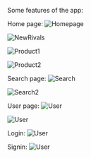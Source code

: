 Some features of the app:

Home page:
![Homepage](client/assets/images/home.jpg)

![NewRivals](client/assets/images/newrival.jpg)

![Product1](client/assets/images/sofa.jpg)

![Product2](client/assets/images/desk.jpg)

Search page:
![Search](client/assets/images/searchpage.jpg)

![Search2](client/assets/images/search.jpg)

User page:
![User](client/assets/images/login.jpg)

![User](client/assets/images/loggedin.jpg)

Login:
![User](client/assets/images/logging.jpg)

Signin:
![User](client/assets/images/signin.jpg)
